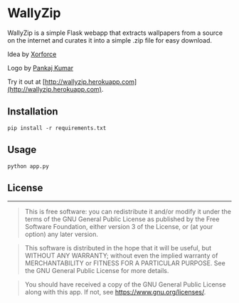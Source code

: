 # WallyZip

WallyZip is a simple Flask webapp that extracts wallpapers from a source on the internet and curates it into a simple .zip file for easy download.

Idea by [Xorforce](http://github.com/xorforce)

Logo by [Pankaj Kumar](#)

Try it out at [http://wallyzip.herokuapp.com](http://wallyzip.herokuapp.com).

Installation
-----------

```
pip install -r requirements.txt
```

Usage
-----------

```
python app.py
```

## License
-----------

>This is free software: you can redistribute it and/or modify it under the terms of the GNU General Public License as published by the Free Software Foundation, either version 3 of the License, or (at your option) any later version. 

>This software is distributed in the hope that it will be useful, but WITHOUT ANY WARRANTY; without even the implied warranty of MERCHANTABILITY or FITNESS FOR A PARTICULAR PURPOSE. See the GNU General Public License for more details. 

>You should have received a copy of the GNU General Public License along with this app. If not, see <https://www.gnu.org/licenses/>.